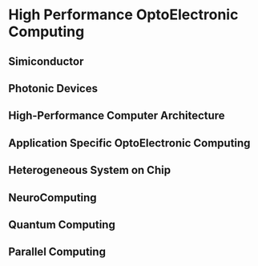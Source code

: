 # High Performance OptoElectronic Computing

## Simiconductor

## Photonic Devices

## High-Performance Computer Architecture

## Application Specific OptoElectronic Computing

## Heterogeneous System on Chip

## NeuroComputing

## Quantum Computing

## Parallel Computing